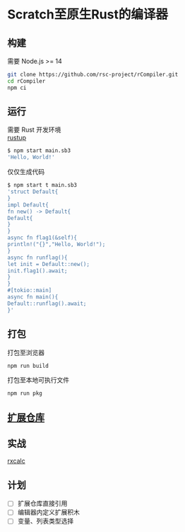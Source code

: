 # Scratch至原生Rust的编译器

## 构建
需要 Node.js >= 14
```sh
git clone https://github.com/rsc-project/rCompiler.git
cd rCompiler
npm ci
```

## 运行
需要 Rust 开发环境  
[rustup](https://rustup.rs/)
```sh
$ npm start main.sb3
'Hello, World!'
```
仅仅生成代码
```sh
$ npm start t main.sb3
'struct Default{
}
impl Default{
fn new() -> Default{
Default{
}
}
async fn flag1(&self){
println!("{}","Hello, World!");
}
async fn runflag(){
let init = Default::new();
init.flag1().await;
}
}
#[tokio::main]
async fn main(){
Default::runflag().await;
}'
```

## 打包
打包至浏览器
```sh
npm run build
```
打包至本地可执行文件
```sh
npm run pkg
```

## [扩展仓库](https://0832.ink/Gallery)

## 实战
[rxcalc](https://crates.io/crates/rxcalc)

## 计划
- [ ] 扩展仓库直接引用
- [ ] 编辑器内定义扩展积木
- [ ] 变量、列表类型选择
